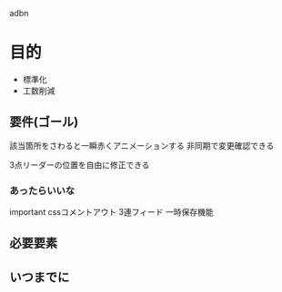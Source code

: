 adbn



# 目的

- 標準化
- 工数削減

## 要件(ゴール)

該当箇所をさわると一瞬赤くアニメーションする
非同期で変更確認できる

3点リーダーの位置を自由に修正できる





### あったらいいな

important
cssコメントアウト
3連フィード
一時保存機能









## 必要要素










## いつまでに
